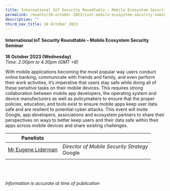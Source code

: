 ```yaml
---
title: International IoT Security Roundtable – Mobile Ecosystem Security Seminar
permalink: /events/18-october-2023/iiot-mobile-ecosystem-security-seminar/
description: ""
third_nav_title: 18 October 2023
---
```

#### **International IoT Security Roundtable – Mobile Ecosystem Security Seminar**

**18 October 2023 (Wednesday)**  
*Time: 2.00pm to 4.30pm (GMT +8)*

With mobile applications becoming the most popular way users conduct online banking, communicate with friends and family, and even perform their work activities, it’s imperative that users stay safe while doing all of these sensitive tasks on their mobile devices. This requires strong collaboration between mobile app developers, the operating system and device manufacturers as well as policymakers to ensure that the proper policies, education, and tools exist to ensure mobile apps keep user data safe and are resilient to potential cyber attacks. This event will invite Google, app developers, associations and ecosystem partners to share their perspectives on ways to better keep users and their data safe within their apps across mobile devices and share existing challenges.

|**Panelists**          |                                                              |
| -------- | -------- |
| [Mr Eugene Liderman](/speakers/speaker-eugene-liderman)  | *Director of Mobile Security Strategy*<br>Google      |
| | |

<br><br><br>
*Information is accurate at time of publication*